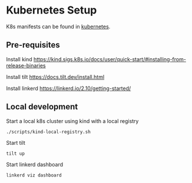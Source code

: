 # Kubernetes Setup

K8s manifests can be found in [kubernetes](https://github.com/Effsy/wild-workouts-go-ddd-example/tree/feature/k8s/kubernetes).

## Pre-requisites

Install kind https://kind.sigs.k8s.io/docs/user/quick-start/#installing-from-release-binaries

Install tilt https://docs.tilt.dev/install.html

Install linkerd https://linkerd.io/2.10/getting-started/

## Local development

Start a local k8s cluster using kind with a local registry
```
./scripts/kind-local-registry.sh
```

Start tilt
```
tilt up
```

Start linkerd dashboard
```
linkerd viz dashboard
```

